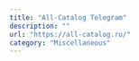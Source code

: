```yaml
---
title: "All-Catalog Telegram"
description: ""
url: "https://all-catalog.ru/"
category: "Miscellaneous"
---
```

